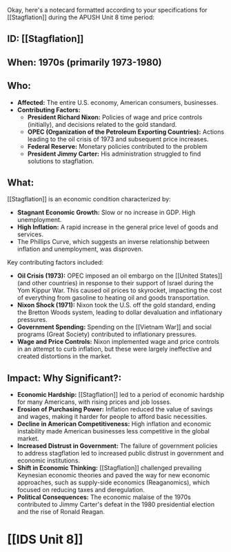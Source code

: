 Okay, here's a notecard formatted according to your specifications for [[Stagflation]] during the APUSH Unit 8 time period:

## ID: [[Stagflation]] 
## When: 1970s (primarily 1973-1980)

## Who:

*   **Affected:** The entire U.S. economy, American consumers, businesses.
*   **Contributing Factors:**
    *   **President Richard Nixon:** Policies of wage and price controls (initially), and decisions related to the gold standard.
    *   **OPEC (Organization of the Petroleum Exporting Countries):** Actions leading to the oil crisis of 1973 and subsequent price increases.
    *   **Federal Reserve:** Monetary policies contributed to the problem
    *   **President Jimmy Carter:** His administration struggled to find solutions to stagflation.

## What:
 [[Stagflation]] is an economic condition characterized by:

*   **Stagnant Economic Growth:** Slow or no increase in GDP. High unemployment.
*   **High Inflation:** A rapid increase in the general price level of goods and services.
*   The Phillips Curve, which suggests an inverse relationship between inflation and unemployment, was disproven.

Key contributing factors included:

*   **Oil Crisis (1973):** OPEC imposed an oil embargo on the [[United States]] (and other countries) in response to their support of Israel during the Yom Kippur War. This caused oil prices to skyrocket, impacting the cost of everything from gasoline to heating oil and goods transportation.
*   **Nixon Shock (1971):** Nixon took the U.S. off the gold standard, ending the Bretton Woods system, leading to dollar devaluation and inflationary pressures.
*   **Government Spending:** Spending on the [[Vietnam War]] and social programs (Great Society) contributed to inflationary pressures.
*   **Wage and Price Controls:** Nixon implemented wage and price controls in an attempt to curb inflation, but these were largely ineffective and created distortions in the market.

## Impact: Why Significant?:

*   **Economic Hardship:** [[Stagflation]] led to a period of economic hardship for many Americans, with rising prices and job losses.
*   **Erosion of Purchasing Power:** Inflation reduced the value of savings and wages, making it harder for people to afford basic necessities.
*   **Decline in American Competitiveness:** High inflation and economic instability made American businesses less competitive in the global market.
*   **Increased Distrust in Government:** The failure of government policies to address stagflation led to increased public distrust in government and economic institutions.
*   **Shift in Economic Thinking:** [[Stagflation]] challenged prevailing Keynesian economic theories and paved the way for new economic approaches, such as supply-side economics (Reaganomics), which focused on reducing taxes and deregulation.
*   **Political Consequences:** The economic malaise of the 1970s contributed to Jimmy Carter's defeat in the 1980 presidential election and the rise of Ronald Reagan.

# [[IDS Unit 8]]